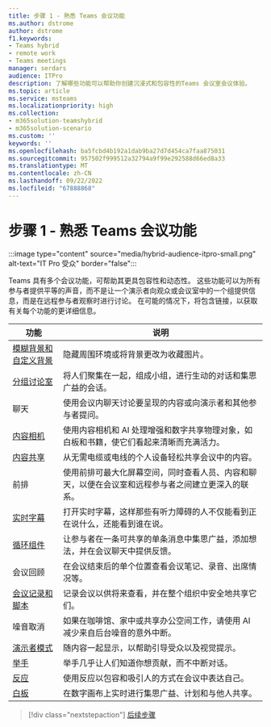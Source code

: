 ```yaml
---
title: 步骤 1 - 熟悉 Teams 会议功能
ms.author: dstrome
author: dstrome
f1.keywords:
- Teams hybrid
- remote work
- Teams meetings
manager: serdars
audience: ITPro
description: 了解哪些功能可以帮助你创建沉浸式和包容性的Teams 会议室会议体验。
ms.topic: article
ms.service: msteams
ms.localizationpriority: high
ms.collection:
- m365solution-teamshybrid
- m365solution-scenario
ms.custom: ''
keywords: ''
ms.openlocfilehash: ba5fcbd4b192a1dab9ba27d7d454ca7faa875031
ms.sourcegitcommit: 957502f999512a32794a9f99e292588d66ed8a33
ms.translationtype: MT
ms.contentlocale: zh-CN
ms.lasthandoff: 09/22/2022
ms.locfileid: "67888868"
---
```

# <a name="step-1---get-familiar-with-teams-meeting-features"></a>步骤 1 - 熟悉 Teams 会议功能

:::image type="content" source="media/hybrid-audience-itpro-small.png" alt-text="IT Pro 受众" border="false":::

Teams 具有多个会议功能，可帮助其更具包容性和动态性。 这些功能可以为所有参与者提供平等的声音，而不是让一个演示者向观众或会议室中的一个组提供信息，而是在远程参与者观察时进行讨论。 在可能的情况下，将包含链接，以获取有关每个功能的更详细信息。

| 功能                                                                                                         | 说明                                                                                                                                                                      |
|-----------------------------------------------------------------------------------------------------------------|----------------------------------------------------------------------------------------------------------------------------------------------------------------------------------|
| [模糊背景和自定义背景](https://support.microsoft.com/office/f77a2381-443a-499d-825e-509a140f4780)     | 隐藏周围环境或将背景更改为收藏图片。                                                                                                       |
| [分组讨论室](using-breakout-rooms.md)                                                                       | 将人们聚集在一起，组成小组，进行生动的对话和集思广益的会话。                                                                                       |
| 聊天                                                                                                            | 使用会议内聊天讨论要呈现的内容或向演示者和其他参与者提问。                                                       |
| [内容相机](rooms/content-camera.md)                                                                       | 使用内容相机和 AI 处理增强和数字共享物理对象，如白板和书籍，使它们看起来清晰而充满活力。                         |
| [内容共享](https://support.microsoft.com/office/fcc2bf59-aecd-4481-8f99-ce55dd836ce8)                    | 从无需电缆或电线的个人设备轻松共享会议中的内容。                                                                                       |
| 前排                                                                                                       | 使用前排可最大化屏幕空间，同时查看人员、内容和聊天，以便在会议室和远程参与者之间建立更深入的联系。 |
| [实时字幕](https://support.microsoft.com/office/4be2d304-f675-4b57-8347-cbd000a21260)                    | 打开实时字幕，这样那些有听力障碍的人不仅能看到正在说什么，还能看到谁在说。                                                              |
| [循环组件](https://support.microsoft.com/office/ee2a584b-5785-4dd6-8a2d-956131a29c81)                    | 让参与者在一条可共享的单条消息中集思广益，添加想法，并在会议聊天中提供反馈。                                                               |
| 会议回顾                                                                                                   | 在会议结束后的单个位置查看会议笔记、录音、出席情况等。                                                                               |
| [会议记录和脚本](https://support.microsoft.com/office/34dfbe7f-b07d-4a27-b4c6-de62f1348c24) | 记录会议以供将来查看，并在整个组织中安全地共享它们。                                                                                             |
| 噪音取消                                                                                                 | 如果在咖啡馆、家中或共享办公空间工作，请使用 AI 减少来自后台噪音的意外中断。                                                 |
| [演示者模式](https://support.microsoft.com/office/a3599bcb-bb35-4e9c-8dbb-72775eb91e04)                     | 随内容一起显示，以帮助引导受众以及视觉提示。                                                                                                     |
| [举手](https://support.microsoft.com/office/bb2dd8e1-e6bd-43a6-85cf-30822667b372)                        | 举手几乎让人们知道你想贡献，而不中断对话。                                                                       |
| [反应](https://support.microsoft.com/office/a8323a40-3d07-4129-934b-305370a36e21)                          | 使用反应以包容和吸引人的方式在会议中表达自己。                                                                                            |
| [白板](https://support.microsoft.com/whiteboard)                                                          | 在数字画布上实时进行集思广益、计划和与他人共享。                                                                                                        |

> [!div class="nextstepaction"]
> [后续步骤](hybrid-meetings-educate-participants.md)
